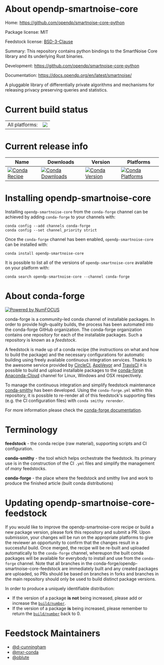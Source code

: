 About opendp-smartnoise-core
============================

Home: https://github.com/opendp/smartnoise-core-python

Package license: MIT

Feedstock license: [BSD-3-Clause](https://github.com/conda-forge/opendp-smartnoise-core-feedstock/blob/master/LICENSE.txt)

Summary: This repository contains python bindings to the SmartNoise Core library and its underlying Rust binaries.

Development: https://github.com/opendp/smartnoise-core-python

Documentation: https://docs.opendp.org/en/latest/smartnoise/

A pluggable library of differentially private algorithms and mechanisms for releasing privacy preserving queries and statistics.

Current build status
====================


<table><tr><td>All platforms:</td>
    <td>
      <a href="https://dev.azure.com/conda-forge/feedstock-builds/_build/latest?definitionId=13377&branchName=master">
        <img src="https://dev.azure.com/conda-forge/feedstock-builds/_apis/build/status/opendp-smartnoise-core-feedstock?branchName=master">
      </a>
    </td>
  </tr>
</table>

Current release info
====================

| Name | Downloads | Version | Platforms |
| --- | --- | --- | --- |
| [![Conda Recipe](https://img.shields.io/badge/recipe-opendp--smartnoise--core-green.svg)](https://anaconda.org/conda-forge/opendp-smartnoise-core) | [![Conda Downloads](https://img.shields.io/conda/dn/conda-forge/opendp-smartnoise-core.svg)](https://anaconda.org/conda-forge/opendp-smartnoise-core) | [![Conda Version](https://img.shields.io/conda/vn/conda-forge/opendp-smartnoise-core.svg)](https://anaconda.org/conda-forge/opendp-smartnoise-core) | [![Conda Platforms](https://img.shields.io/conda/pn/conda-forge/opendp-smartnoise-core.svg)](https://anaconda.org/conda-forge/opendp-smartnoise-core) |

Installing opendp-smartnoise-core
=================================

Installing `opendp-smartnoise-core` from the `conda-forge` channel can be achieved by adding `conda-forge` to your channels with:

```
conda config --add channels conda-forge
conda config --set channel_priority strict
```

Once the `conda-forge` channel has been enabled, `opendp-smartnoise-core` can be installed with:

```
conda install opendp-smartnoise-core
```

It is possible to list all of the versions of `opendp-smartnoise-core` available on your platform with:

```
conda search opendp-smartnoise-core --channel conda-forge
```


About conda-forge
=================

[![Powered by
NumFOCUS](https://img.shields.io/badge/powered%20by-NumFOCUS-orange.svg?style=flat&colorA=E1523D&colorB=007D8A)](https://numfocus.org)

conda-forge is a community-led conda channel of installable packages.
In order to provide high-quality builds, the process has been automated into the
conda-forge GitHub organization. The conda-forge organization contains one repository
for each of the installable packages. Such a repository is known as a *feedstock*.

A feedstock is made up of a conda recipe (the instructions on what and how to build
the package) and the necessary configurations for automatic building using freely
available continuous integration services. Thanks to the awesome service provided by
[CircleCI](https://circleci.com/), [AppVeyor](https://www.appveyor.com/)
and [TravisCI](https://travis-ci.com/) it is possible to build and upload installable
packages to the [conda-forge](https://anaconda.org/conda-forge)
[Anaconda-Cloud](https://anaconda.org/) channel for Linux, Windows and OSX respectively.

To manage the continuous integration and simplify feedstock maintenance
[conda-smithy](https://github.com/conda-forge/conda-smithy) has been developed.
Using the ``conda-forge.yml`` within this repository, it is possible to re-render all of
this feedstock's supporting files (e.g. the CI configuration files) with ``conda smithy rerender``.

For more information please check the [conda-forge documentation](https://conda-forge.org/docs/).

Terminology
===========

**feedstock** - the conda recipe (raw material), supporting scripts and CI configuration.

**conda-smithy** - the tool which helps orchestrate the feedstock.
                   Its primary use is in the construction of the CI ``.yml`` files
                   and simplify the management of *many* feedstocks.

**conda-forge** - the place where the feedstock and smithy live and work to
                  produce the finished article (built conda distributions)


Updating opendp-smartnoise-core-feedstock
=========================================

If you would like to improve the opendp-smartnoise-core recipe or build a new
package version, please fork this repository and submit a PR. Upon submission,
your changes will be run on the appropriate platforms to give the reviewer an
opportunity to confirm that the changes result in a successful build. Once
merged, the recipe will be re-built and uploaded automatically to the
`conda-forge` channel, whereupon the built conda packages will be available for
everybody to install and use from the `conda-forge` channel.
Note that all branches in the conda-forge/opendp-smartnoise-core-feedstock are
immediately built and any created packages are uploaded, so PRs should be based
on branches in forks and branches in the main repository should only be used to
build distinct package versions.

In order to produce a uniquely identifiable distribution:
 * If the version of a package **is not** being increased, please add or increase
   the [``build/number``](https://docs.conda.io/projects/conda-build/en/latest/resources/define-metadata.html#build-number-and-string).
 * If the version of a package **is** being increased, please remember to return
   the [``build/number``](https://docs.conda.io/projects/conda-build/en/latest/resources/define-metadata.html#build-number-and-string)
   back to 0.

Feedstock Maintainers
=====================

* [@d-cunningham](https://github.com/d-cunningham/)
* [@mxr-conda](https://github.com/mxr-conda/)
* [@oblute](https://github.com/oblute/)


